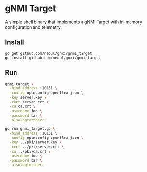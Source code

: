 # gNMI Target

A simple shell binary that implements a gNMI Target with in-memory configuration and telemetry.

## Install

```
go get github.com/neoul/gnxi/gnmi_target
go install github.com/neoul/gnxi/gnmi_target
```

## Run

```bash
gnmi_target \
  -bind_address :10161 \
  -config openconfig-openflow.json \
  -key server.key \
  -cert server.crt \
  -ca ca.crt \
  -username foo \
  -password bar \
  -alsologtostderr
```

```bash
go run gnmi_target.go \
  -bind_address :10161 \
  -config openconfig-openflow.json \
  -key ../pki/server.key \
  -cert ../pki/server.crt \
  -ca ../pki/ca.crt \
  -username foo \
  -password bar \
  -alsologtostderr
```